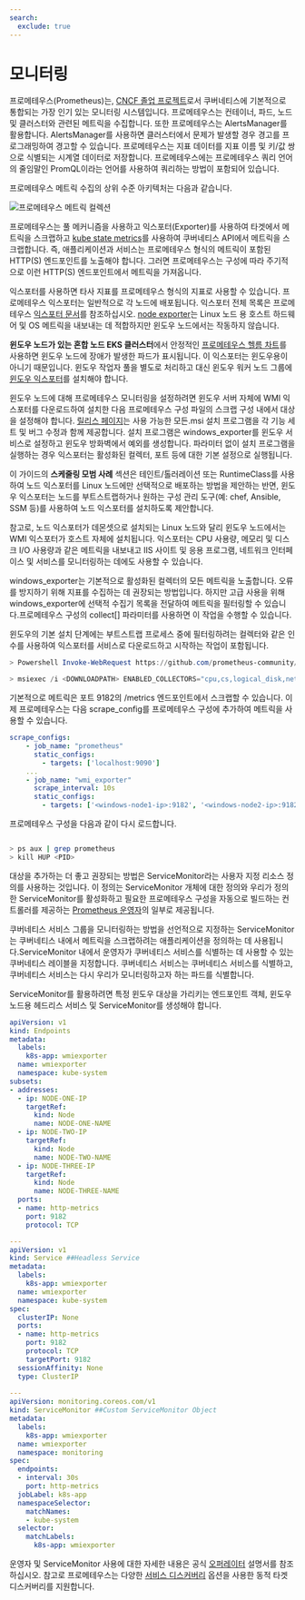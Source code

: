 ```yaml
---
search:
  exclude: true
---
```



# 모니터링

프로메테우스(Prometheus)는, [CNCF 졸업 프로젝트](https://www.cncf.io/projects/)로서 쿠버네티스에 기본적으로 통합되는 가장 인기 있는 모니터링 시스템입니다. 프로메테우스는 컨테이너, 파드, 노드 및 클러스터와 관련된 메트릭을 수집합니다. 또한 프로메테우스는 AlertsManager를 활용합니다. AlertsManager를 사용하면 클러스터에서 문제가 발생할 경우 경고를 프로그래밍하여 경고할 수 있습니다. 프로메테우스는 지표 데이터를 지표 이름 및 키/값 쌍으로 식별되는 시계열 데이터로 저장합니다. 프로메테우스에는 프로메테우스 쿼리 언어의 줄임말인 PromQL이라는 언어를 사용하여 쿼리하는 방법이 포함되어 있습니다. 

프로메테우스 메트릭 수집의 상위 수준 아키텍처는 다음과 같습니다.


![프로메테우스 메트릭 컬렉션](./images/prom.png)


프로메테우스는 풀 메커니즘을 사용하고 익스포터(Exporter)를 사용하여 타겟에서 메트릭을 스크랩하고 [kube state metrics](https://github.com/kubernetes/kube-state-metrics)를 사용하여 쿠버네티스 API에서 메트릭을 스크랩합니다. 즉, 애플리케이션과 서비스는 프로메테우스 형식의 메트릭이 포함된 HTTP(S) 엔드포인트를 노출해야 합니다. 그러면 프로메테우스는 구성에 따라 주기적으로 이런 HTTP(S) 엔드포인트에서 메트릭을 가져옵니다.

익스포터를 사용하면 타사 지표를 프로메테우스 형식의 지표로 사용할 수 있습니다. 프로메테우스 익스포터는 일반적으로 각 노드에 배포됩니다. 익스포터 전체 목록은 프로메테우스 [익스포터 문서](https://prometheus.io/docs/instrumenting/exporters/)를 참조하십시오. [node exporter](https://github.com/prometheus/node_exporter)는 Linux 노드 용 호스트 하드웨어 및 OS 메트릭을 내보내는 데 적합하지만 윈도우 노드에서는 작동하지 않습니다.

**윈도우 노드가 있는 혼합 노드 EKS 클러스터**에서 안정적인 [프로메테우스 헬름 차트](https://github.com/prometheus-community/helm-charts)를 사용하면 윈도우 노드에 장애가 발생한 파드가 표시됩니다. 이 익스포터는 윈도우용이 아니기 때문입니다. 윈도우 작업자 풀을 별도로 처리하고 대신 윈도우 워커 노드 그룹에 [윈도우 익스포터](https://github.com/prometheus-community/windows_exporter)를 설치해야 합니다.

윈도우 노드에 대해 프로메테우스 모니터링을 설정하려면 윈도우 서버 자체에 WMI 익스포터를 다운로드하여 설치한 다음 프로메테우스 구성 파일의 스크랩 구성 내에서 대상을 설정해야 합니다.
[릴리스 페이지](https://github.com/prometheus-community/windows_exporter/releases)는 사용 가능한 모든.msi 설치 프로그램을 각 기능 세트 및 버그 수정과 함께 제공합니다. 설치 프로그램은 windows_exporter를 윈도우 서비스로 설정하고 윈도우 방화벽에서 예외를 생성합니다. 파라미터 없이 설치 프로그램을 실행하는 경우 익스포터는 활성화된 컬렉터, 포트 등에 대한 기본 설정으로 실행됩니다.

이 가이드의 **스케줄링 모범 사례** 섹션은 테인트/톨러레이션 또는 RuntimeClass를 사용하여 노드 익스포터를 Linux 노드에만 선택적으로 배포하는 방법을 제안하는 반면, 윈도우 익스포터는 노드를 부트스트랩하거나 원하는 구성 관리 도구(예: chef, Ansible, SSM 등)를 사용하여 노드 익스포터를 설치하도록 제안합니다.

참고로, 노드 익스포터가 데몬셋으로 설치되는 Linux 노드와 달리 윈도우 노드에서는 WMI 익스포터가 호스트 자체에 설치됩니다. 익스포터는 CPU 사용량, 메모리 및 디스크 I/O 사용량과 같은 메트릭을 내보내고 IIS 사이트 및 응용 프로그램, 네트워크 인터페이스 및 서비스를 모니터링하는 데에도 사용할 수 있습니다. 

windows_exporter는 기본적으로 활성화된 컬렉터의 모든 메트릭을 노출합니다. 오류를 방지하기 위해 지표를 수집하는 데 권장되는 방법입니다. 하지만 고급 사용을 위해 windows_exporter에 선택적 수집기 목록을 전달하여 메트릭을 필터링할 수 있습니다.프로메테우스 구성의 collect[] 파라미터를 사용하면 이 작업을 수행할 수 있습니다.

윈도우의 기본 설치 단계에는 부트스트랩 프로세스 중에 필터링하려는 컬렉터와 같은 인수를 사용하여 익스포터를 서비스로 다운로드하고 시작하는 작업이 포함됩니다.

```powershell 
> Powershell Invoke-WebRequest https://github.com/prometheus-community/windows_exporter/releases/download/v0.13.0/windows_exporter-0.13.0-amd64.msi -OutFile <DOWNLOADPATH> 

> msiexec /i <DOWNLOADPATH> ENABLED_COLLECTORS="cpu,cs,logical_disk,net,os,system,container,memory"
```


기본적으로 메트릭은 포트 9182의 /metrics 엔드포인트에서 스크랩할 수 있습니다.
이제 프로메테우스는 다음 scrape_config를 프로메테우스 구성에 추가하여 메트릭을 사용할 수 있습니다. 

```yaml 
scrape_configs:
    - job_name: "prometheus"
      static_configs: 
        - targets: ['localhost:9090']
    ...
    - job_name: "wmi_exporter"
      scrape_interval: 10s
      static_configs: 
        - targets: ['<windows-node1-ip>:9182', '<windows-node2-ip>:9182', ...]
```

프로메테우스 구성을 다음과 같이 다시 로드합니다. 

```bash 

> ps aux | grep prometheus
> kill HUP <PID> 

```

대상을 추가하는 더 좋고 권장되는 방법은 ServiceMonitor라는 사용자 지정 리소스 정의를 사용하는 것입니다. 이 정의는 ServiceMonitor 개체에 대한 정의와 우리가 정의한 ServiceMonitor를 활성화하고 필요한 프로메테우스 구성을 자동으로 빌드하는 컨트롤러를 제공하는 [Prometheus 운영자](https://github.com/prometheus-operator/kube-prometheus/releases)의 일부로 제공됩니다. 

쿠버네티스 서비스 그룹을 모니터링하는 방법을 선언적으로 지정하는 ServiceMonitor는 쿠버네티스 내에서 메트릭을 스크랩하려는 애플리케이션을 정의하는 데 사용됩니다.ServiceMonitor 내에서 운영자가 쿠버네티스 서비스를 식별하는 데 사용할 수 있는 쿠버네티스 레이블을 지정합니다. 쿠버네티스 서비스는 쿠버네티스 서비스를 식별하고, 쿠버네티스 서비스는 다시 우리가 모니터링하고자 하는 파드를 식별합니다. 

ServiceMonitor를 활용하려면 특정 윈도우 대상을 가리키는 엔드포인트 객체, 윈도우 노드용 헤드리스 서비스 및 ServiceMonitor를 생성해야 합니다.

```yaml
apiVersion: v1
kind: Endpoints
metadata:
  labels:
    k8s-app: wmiexporter
  name: wmiexporter
  namespace: kube-system
subsets:
- addresses:
  - ip: NODE-ONE-IP
    targetRef:
      kind: Node
      name: NODE-ONE-NAME
  - ip: NODE-TWO-IP
    targetRef:
      kind: Node
      name: NODE-TWO-NAME
  - ip: NODE-THREE-IP
    targetRef:
      kind: Node
      name: NODE-THREE-NAME
  ports:
  - name: http-metrics
    port: 9182
    protocol: TCP

---
apiVersion: v1
kind: Service ##Headless Service
metadata:
  labels:
    k8s-app: wmiexporter
  name: wmiexporter
  namespace: kube-system
spec:
  clusterIP: None
  ports:
  - name: http-metrics
    port: 9182
    protocol: TCP
    targetPort: 9182
  sessionAffinity: None
  type: ClusterIP
  
---
apiVersion: monitoring.coreos.com/v1
kind: ServiceMonitor ##Custom ServiceMonitor Object
metadata:
  labels:
    k8s-app: wmiexporter
  name: wmiexporter
  namespace: monitoring
spec:
  endpoints:
  - interval: 30s
    port: http-metrics
  jobLabel: k8s-app
  namespaceSelector:
    matchNames:
    - kube-system
  selector:
    matchLabels:
      k8s-app: wmiexporter
```

운영자 및 ServiceMonitor 사용에 대한 자세한 내용은 공식 [오퍼레이터](https://github.com/prometheus-operator/kube-prometheus) 설명서를 참조하십시오. 참고로 프로메테우스는 다양한 [서비스 디스커버리](https://prometheus.io/blog/2015/06/01/advanced-service-discovery/) 옵션을 사용한 동적 타겟 디스커버리를 지원합니다.

